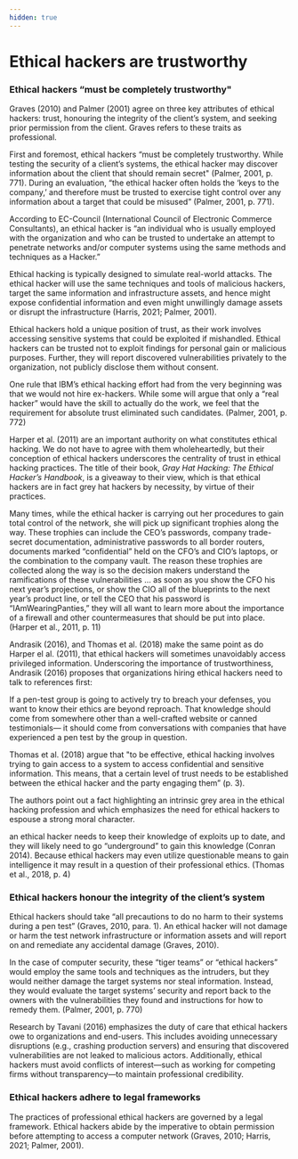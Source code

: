 ```yaml
---
hidden: true
---
```


# Ethical hackers are trustworthy

### Ethical hackers “must be completely trustworthy"

Graves (2010) and Palmer (2001) agree on three key attributes of ethical hackers: trust, honouring the integrity of the client’s system, and seeking prior permission from the client. Graves refers to these traits as professional.&#x20;

First and foremost, ethical hackers “must be completely trustworthy. While testing the security of a client’s systems, the ethical hacker may discover information about the client that should remain secret" (Palmer, 2001, p. 771). During an evaluation, “the ethical hacker often holds the ‘keys to the company,’ and therefore must be trusted to exercise tight control over any information about a target that could be misused” (Palmer, 2001, p. 771).&#x20;

According to EC-Council (International Council of Electronic Commerce Consultants), an ethical hacker is “an individual who is usually employed with the organization and who can be trusted to undertake an attempt to penetrate networks and/or computer systems using the same methods and techniques as a Hacker.”&#x20;

Ethical hacking is typically designed to simulate real-world attacks. The ethical hacker will use the same techniques and tools of malicious hackers, target the same information and infrastructure assets, and hence might expose confidential information and even might unwillingly damage assets or disrupt the infrastructure (Harris, 2021; Palmer, 2001).&#x20;

Ethical hackers hold a unique position of trust, as their work involves accessing sensitive systems that could be exploited if mishandled. Ethical hackers can be trusted not to exploit findings for personal gain or malicious purposes. Further, they will report discovered vulnerabilities privately to the organization, not publicly disclose them without consent.&#x20;

One rule that IBM’s ethical hacking effort had from the very beginning was that we would not hire ex-hackers. While some will argue that only a “real hacker” would have the skill to actually do the work, we feel that the requirement for absolute trust eliminated such candidates. (Palmer, 2001, p. 772)

Harper et al. (2011) are an important authority on what constitutes ethical hacking. We do not have to agree with them wholeheartedly, but their conception of ethical hackers underscores the centrality of trust in ethical hacking practices. The title of their book, _Gray Hat Hacking: The Ethical Hacker’s Handbook_, is a giveaway to their view, which is that ethical hackers are in fact grey hat hackers by necessity, by virtue of their practices.&#x20;

Many times, while the ethical hacker is carrying out her procedures to gain total control of the network, she will pick up significant trophies along the way. These trophies can include the CEO’s passwords, company trade-secret documentation, administrative passwords to all border routers, documents marked “confidential” held on the CFO’s and CIO’s laptops, or the combination to the company vault. The reason these trophies are collected along the way is so the decision makers understand the ramifications of these vulnerabilities … as soon as you show the CFO his next year’s projections, or show the CIO all of the blueprints to the next year’s product line, or tell the CEO that his password is “IAmWearingPanties,” they will all want to learn more about the importance of a firewall and other countermeasures that should be put into place. (Harper et al., 2011, p. 11)

Andrasik (2016), and Thomas et al. (2018) make the same point as do Harper el al. (2011), that ethical hackers will sometimes unavoidably access privileged information. Underscoring the importance of trustworthiness, Andrasik (2016) proposes that organizations hiring ethical hackers need to talk to references first:

If a pen-test group is going to actively try to breach your defenses, you want to know their ethics are beyond reproach. That knowledge should come from somewhere other than a well-crafted website or canned testimonials— it should come from conversations with companies that have experienced a pen test by the group in question.

Thomas et al. (2018) argue that "to be effective, ethical hacking involves trying to gain access to a system to access confidential and sensitive information. This means, that a certain level of trust needs to be established between the ethical hacker and the party engaging them” (p. 3).&#x20;

The authors point out a fact highlighting an intrinsic grey area in the ethical hacking profession and which emphasizes the need for ethical hackers to espouse a strong moral character.

an ethical hacker needs to keep their knowledge of exploits up to date, and they will likely need to go “underground” to gain this knowledge (Conran 2014). Because ethical hackers may even utilize questionable means to gain intelligence it may result in a question of their professional ethics. (Thomas et al., 2018, p. 4)

### Ethical hackers honour the integrity of the client’s system

Ethical hackers should take “all precautions to do no harm to their systems during a pen test” (Graves, 2010, para. 1). An ethical hacker will not damage or harm the test network infrastructure or information assets and will report on and remediate any accidental damage (Graves, 2010).

In the case of computer security, these “tiger teams” or “ethical hackers” would employ the same tools and techniques as the intruders, but they would neither damage the target systems nor steal information. Instead, they would evaluate the target systems’ security and report back to the owners with the vulnerabilities they found and instructions for how to remedy them. (Palmer, 2001, p. 770)

Research by Tavani (2016) emphasizes the duty of care that ethical hackers owe to organizations and end-users. This includes avoiding unnecessary disruptions (e.g., crashing production servers) and ensuring that discovered vulnerabilities are not leaked to malicious actors. Additionally, ethical hackers must avoid conflicts of interest—such as working for competing firms without transparency—to maintain professional credibility.

### Ethical hackers adhere to legal frameworks&#x20;

The practices of professional ethical hackers are governed by a legal framework. Ethical hackers abide by the imperative to obtain permission before attempting to access a computer network (Graves, 2010; Harris, 2021; Palmer, 2001).
